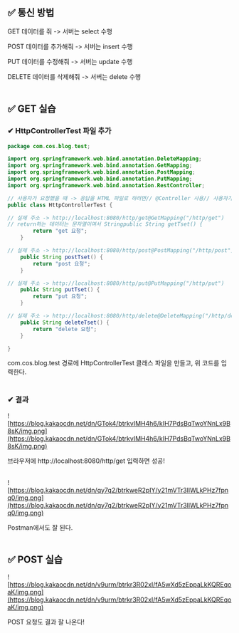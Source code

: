 ## ✅ 통신 방법

GET 데이터를 줘 -> 서버는 select 수행

POST 데이터를 추가해줘 -> 서버는 insert 수행

PUT 데이터를 수정해줘 -> 서버는 update 수행

DELETE 데이터를 삭제해줘 -> 서버는 delete 수행
<br><br>
## ✅ GET 실습

### ✔ HttpControllerTest 파일 추가

```java
package com.cos.blog.test;

import org.springframework.web.bind.annotation.DeleteMapping;
import org.springframework.web.bind.annotation.GetMapping;
import org.springframework.web.bind.annotation.PostMapping;
import org.springframework.web.bind.annotation.PutMapping;
import org.springframework.web.bind.annotation.RestController;

// 사용자가 요청했을 때 -> 응답을 HTML 파일로 하려면// @Controller 사용// 사용자가 요청했을 때 -> 응답을 Data로 받으려면// @RestController 사용@RestController
public class HttpControllerTest {

// 실제 주소 -> http://localhost:8080/http/get@GetMapping("/http/get")
// return하는 데이터는 문자열이여서 Stringpublic String getTset() {
		return "get 요청";
	}

// 실제 주소 -> http://localhost:8080/http/post@PostMapping("/http/post")
	public String postTset() {
		return "post 요청";
	}

// 실제 주소 -> http://localhost:8080/http/put@PutMapping("/http/put")
	public String putTset() {
		return "put 요청";
	}

// 실제 주소 -> http://localhost:8080/http/delete@DeleteMapping("/http/delete")
	public String deleteTset() {
		return "delete 요청";
	}

}
```

com.cos.blog.test 경로에 HttpControllerTest 클래스 파일을 만들고, 위 코드를 입력한다.
<br><br>
### ✔ 결과

![https://blog.kakaocdn.net/dn/GTok4/btrkvIMH4h6/kIH7PdsBqTwoYNnLx9B8sK/img.png](https://blog.kakaocdn.net/dn/GTok4/btrkvIMH4h6/kIH7PdsBqTwoYNnLx9B8sK/img.png)

브라우저에 http://localhost:8080/http/get 입력하면 성공!
<br><br>

![https://blog.kakaocdn.net/dn/qy7q2/btrkweR2pIY/y21mVTr3lIWLkPHz7fpnq0/img.png](https://blog.kakaocdn.net/dn/qy7q2/btrkweR2pIY/y21mVTr3lIWLkPHz7fpnq0/img.png)

Postman에서도 잘 된다.
<br><br>
## ✅ POST 실습

![https://blog.kakaocdn.net/dn/v9urm/btrkr3R02xI/fA5wXd5zEppaLkKQREqoaK/img.png](https://blog.kakaocdn.net/dn/v9urm/btrkr3R02xI/fA5wXd5zEppaLkKQREqoaK/img.png)

POST 요청도 결과 잘 나온다!
